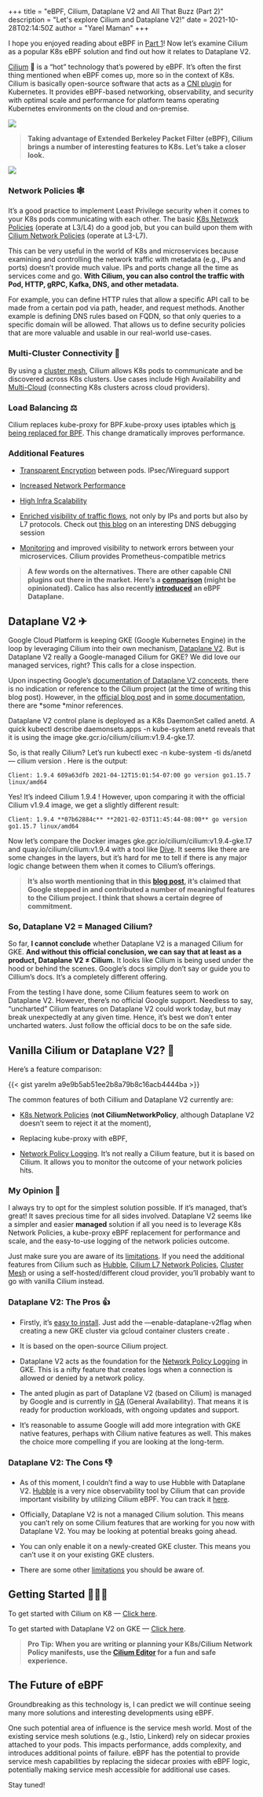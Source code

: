 +++
title = "eBPF, Cilium, Dataplane V2 and All That Buzz (Part 2)"
description = "Let's explore Cilium and Dataplane V2!"
date = 2021-10-28T02:14:50Z
author = "Yarel Maman"
+++

I hope you enjoyed reading about eBPF in [Part 1](https://www.yarelm.com/ebpf-cilium/
)! Now let’s examine Cilium as a popular K8s eBPF solution and find out how it relates to Dataplane V2.

[Cilium](https://cilium.io/) 🐝 is a “hot” technology that’s powered by eBPF. It’s often the first thing mentioned when eBPF comes up, more so in the context of K8s. Cilium is basically open-source software that acts as a [CNI plugin](https://github.com/containernetworking/cni) for Kubernetes. It provides eBPF-based networking, observability, and security with optimal scale and performance for platform teams operating Kubernetes environments on the cloud and on-premise.

![](https://cdn-images-1.medium.com/max/3840/1*S-VljUlIBFiKR30CBDA78A.jpeg)
>  **Taking advantage of Extended Berkeley Packet Filter (eBPF), Cilium brings a number of interesting features to K8s. Let’s take a closer look.**

![](https://cdn-images-1.medium.com/max/2000/0*5zwTvbuTbozpDrZV.png)

### Network Policies 🕸

It’s a good practice to implement Least Privilege security when it comes to your K8s pods communicating with each other. The basic [K8s Network Policies](https://kubernetes.io/docs/concepts/services-networking/network-policies/) (operate at L3/L4) do a good job, but you can build upon them with [Cilium Network Policies](https://docs.cilium.io/en/v1.10/policy/) (operate at L3-L7).

This can be very useful in the world of K8s and microservices because examining and controlling the network traffic with metadata (e.g., IPs and ports) doesn’t provide much value. IPs and ports change all the time as services come and go. **With Cilium, you can also control the traffic with Pod, HTTP, gRPC, Kafka, DNS, and other metadata.**

For example, you can define HTTP rules that allow a specific API call to be made from a certain pod via path, header, and request methods. Another example is defining DNS rules based on FQDN, so that only queries to a specific domain will be allowed. That allows us to define security policies that are more valuable and usable in our real-world use-cases.

### Multi-Cluster Connectivity 🔗

By using a [cluster mesh](https://cilium.io/blog/2019/03/12/clustermesh), Cilium allows K8s pods to communicate and be discovered across K8s clusters. Use cases include High Availability and [Multi-Cloud](https://www.youtube.com/watch?v=U34lQ8KbQow) (connecting K8s clusters across cloud providers).

### Load Balancing ⚖️

Cilium replaces kube-proxy for BPF.kube-proxy uses iptables which [is being replaced for BPF](https://cilium.io/blog/2018/04/17/why-is-the-kernel-community-replacing-iptables). This change dramatically improves performance.

### Additional Features

* [Transparent Encryption](https://docs.cilium.io/en/stable/gettingstarted/encryption/) between pods. IPsec/Wireguard support

* [Increased Network Performance](https://cilium.io/blog/2021/05/11/cni-benchmark)

* [High Infra Scalability](https://cilium.io/blog/2019/04/24/cilium-15)

* [Enriched visibility of traffic flows](https://cilium.io/blog/2019/11/19/announcing-hubble), not only by IPs and ports but also by L7 protocols. Check out [this blog](https://cilium.io/blog/2019/12/18/how-to-debug-dns-issues-in-k8s) on an interesting DNS debugging session

* [Monitoring](https://cilium.io/blog/2019/11/19/announcing-hubble#metrics--monitoring) and improved visibility to network errors between your microservices. Cilium provides Prometheus-compatible metrics
>  **A few words on the alternatives. There are other capable CNI plugins out there in the market. Here’s a [comparison](https://kubedex.com/kubernetes-network-plugins/) (might be opinionated). Calico has also recently [introduced](https://docs.projectcalico.org/maintenance/enabling-bpf) an eBPF Dataplane.**

## Dataplane V2 ✈

Google Cloud Platform is keeping GKE (Google Kubernetes Engine) in the loop by leveraging Cilium into their own mechanism, [Dataplane V2](https://cloud.google.com/blog/products/containers-kubernetes/bringing-ebpf-and-cilium-to-google-kubernetes-engine). But is Dataplane V2 really a Google-managed Cilium for GKE? We did love our managed services, right? This calls for a close inspection.

Upon inspecting Google’s [documentation of Dataplane V2 concepts](https://cloud.google.com/kubernetes-engine/docs/concepts/dataplane-v2), there is no indication or reference to the Cilium project (at the time of writing this blog post). However, in the [official blog post](https://cloud.google.com/blog/products/containers-kubernetes/bringing-ebpf-and-cilium-to-google-kubernetes-engine) and in [some documentation](https://cloud.google.com/kubernetes-engine/docs/how-to/dataplane-v2), there are *some *minor references.

Dataplane V2 control plane is deployed as a K8s DaemonSet called anetd. A quick kubectl describe daemonsets.apps -n kube-system anetd reveals that it is using the image gke.gcr.io/cilium/cilium:v1.9.4-gke.17.

So, is that really Cilium? Let’s run kubectl exec -n kube-system -ti ds/anetd — cilium version . Here is the output:

    Client: 1.9.4 609a63dfb 2021-04-12T15:01:54-07:00 go version go1.15.7 linux/amd64

Yes! It’s indeed Cilium 1.9.4 ! However, upon comparing it with the official Cilium v1.9.4 image, we get a slightly different result:

    Client: 1.9.4 **07b62884c** **2021-02-03T11:45:44-08:00** go version go1.15.7 linux/amd64

Now let’s compare the Docker images gke.gcr.io/cilium/cilium:v1.9.4-gke.17 and quay.io/cilium/cilium:v1.9.4 with a tool like [Dive](https://github.com/wagoodman/dive). It seems like there are some changes in the layers, but it’s hard for me to tell if there is any major logic change between them when it comes to Cilium’s offerings.
>  **It’s also worth mentioning that in this [blog post](https://cilium.io/blog/2020/08/19/google-chooses-cilium-for-gke-networking), it’s claimed that Google stepped in and contributed a number of meaningful features to the Cilium project. I think that shows a certain degree of commitment.**

### So, Dataplane V2 = Managed Cilium?

So far, **I cannot conclude** whether Dataplane V2 is a managed Cilium for GKE. **And without this official conclusion, we can say that at least as a product, Dataplane V2 ≠ Cilium.** It looks like Cilium is being used under the hood or behind the scenes. Google’s docs simply don’t say or guide you to Cillium’s docs. It’s a completely different offering.

From the testing I have done, some Cilium features seem to work on Dataplane V2. However, there’s no official Google support. Needless to say, “uncharted” Cilium features on Dataplane V2 could work today, but may break unexpectedly at any given time. Hence, it’s best we don’t enter uncharted waters. Just follow the official docs to be on the safe side.

## Vanilla Cilium or Dataplane V2? 🤔

Here’s a feature comparison:

{{< gist yarelm a9e9b5ab51ee2b8a79b8c16acb4444ba >}}

<script src="https://gist.github.com/yarelm/a9e9b5ab51ee2b8a79b8c16acb4444ba.js"></script>

The common features of both Cillium and Dataplane V2 currently are:

* [K8s Network Policies](https://kubernetes.io/docs/concepts/services-networking/network-policies/) (**not CiliumNetworkPolicy**, although Dataplane V2 doesn’t seem to reject it at the moment),

* Replacing kube-proxy with eBPF,

* [Network Policy Logging](https://cloud.google.com/kubernetes-engine/docs/how-to/network-policy-logging). It’s not really a Cilium feature, but it is based on Cilium. It allows you to monitor the outcome of your network policies hits.

### My Opinion 💭

I always try to opt for the simplest solution possible. If it’s managed, that’s great! It saves precious time for all sides involved. Dataplane V2 seems like a simpler and easier **managed** solution if all you need is to leverage K8s Network Policies, a kube-proxy eBPF replacement for performance and scale, and the easy-to-use logging of the network policies outcome.

Just make sure you are aware of its [limitations](https://cloud.google.com/kubernetes-engine/docs/concepts/dataplane-v2#limitations). If you need the additional features from Cilium such as [Hubble](https://docs.cilium.io/en/v1.9/gettingstarted/hubble/), [Cilium L7 Network Policies](https://docs.cilium.io/en/v1.9/policy/language/#layer-7-examples), [Cluster Mesh](https://cilium.io/blog/2019/03/12/clustermesh) or using a self-hosted/different cloud provider, you’ll probably want to go with vanilla Cilium instead.

### Dataplane V2: The Pros 👍

* Firstly, it’s [easy to install](https://cloud.google.com/kubernetes-engine/docs/how-to/dataplane-v2#create-cluster). Just add the —enable-dataplane-v2flag when creating a new GKE cluster via gcloud container clusters create .

* It is based on the open-source Cilium project.

* Dataplane V2 acts as the foundation for the [Network Policy Logging](https://cloud.google.com/kubernetes-engine/docs/how-to/network-policy-logging) in GKE. This is a nifty feature that creates logs when a connection is allowed or denied by a network policy.

* The anted plugin as part of Dataplane V2 (based on Cilium) is managed by Google and is currently in [GA](https://cloud.google.com/products#product-launch-stages) (General Availability). That means it is ready for production workloads, with ongoing updates and support.

* It’s reasonable to assume Google will add more integration with GKE native features, perhaps with Cilium native features as well. This makes the choice more compelling if you are looking at the long-term.

### Dataplane V2: The Cons 👎

* As of this moment, I couldn’t find a way to use Hubble with Dataplane V2. [Hubble](https://docs.cilium.io/en/v1.10/intro/#what-is-hubble) is a very nice observability tool by Cilium that can provide important visibility by utilizing Cilium eBPF. You can track it [here](https://github.com/cilium/cilium/issues/15035).

* Officially, Dataplane V2 is not a managed Cilium solution. This means you can’t rely on some Cilium features that are working for you now with Dataplane V2. You may be looking at potential breaks going ahead.

* You can only enable it on a newly-created GKE cluster. This means you can’t use it on your existing GKE clusters.

* There are some other [limitations](https://cloud.google.com/kubernetes-engine/docs/concepts/dataplane-v2#limitations) you should be aware of.

## Getting Started 🏃🏽‍♀️

To get started with Cilium on K8 — [Click here](https://docs.cilium.io/en/stable/gettingstarted/k8s-install-default/).

To get started with Dataplane V2 on GKE — [Click here](https://cloud.google.com/kubernetes-engine/docs/how-to/dataplane-v2).
>  **Pro Tip: When you are writing or planning your K8s/Cilium Network Policy manifests, use the [Cilium Editor](https://editor.cilium.io/) for a fun and safe experience.**

## The Future of eBPF

Groundbreaking as this technology is, I can predict we will continue seeing many more solutions and interesting developments using eBPF.

One such potential area of influence is the service mesh world. Most of the existing service mesh solutions (e.g., Istio, Linkerd) rely on sidecar proxies attached to your pods. This impacts performance, adds complexity, and introduces additional points of failure. eBPF has the potential to provide service mesh capabilities by replacing the sidecar proxies with eBPF logic, potentially making service mesh accessible for additional use cases.

Stay tuned!
